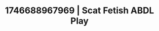 ---
categories:
- Fantasy lover
- Intimate rebellion
- AI-generated
- Erotic oil massage
- ASMR
- Curvy bodies
- Cosplay
- Lover's breath
image: /assets/images/1746688967969.jpg
layout: post
seo:
  description: Featured content with high-quality ABDL Play, Scat Fetish. HD images
    available.
  keywords: ABDL Play, Scat Fetish
  og_image: /assets/images/1746688967969.jpg
  schema_type: VisualArtwork
tags:
- ABDL Play
- '#1746688967969'
- Scat Fetish
title: 1746688967969 | Scat Fetish ABDL Play
---